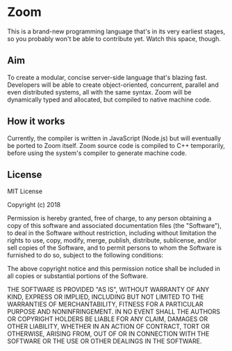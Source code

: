 # Zoom

This is a brand-new programming language that's in its very earliest stages, so you probably won't be able to contribute yet. Watch this space, though.

## Aim

To create a modular, concise server-side language that's blazing fast. Developers will be able to create object-oriented, concurrent, parallel and even distributed systems, all with the same syntax. Zoom will be dynamically typed and allocated, but compiled to native machine code.

## How it works

Currently, the compiler is written in JavaScript (Node.js) but will eventually be ported to Zoom itself. Zoom source code is compiled to C++ temporarily, before using the system's compiler to generate machine code.

## License

MIT License

Copyright (c) 2018

Permission is hereby granted, free of charge, to any person obtaining a copy
of this software and associated documentation files (the "Software"), to deal
in the Software without restriction, including without limitation the rights
to use, copy, modify, merge, publish, distribute, sublicense, and/or sell
copies of the Software, and to permit persons to whom the Software is
furnished to do so, subject to the following conditions:

The above copyright notice and this permission notice shall be included in all
copies or substantial portions of the Software.

THE SOFTWARE IS PROVIDED "AS IS", WITHOUT WARRANTY OF ANY KIND, EXPRESS OR
IMPLIED, INCLUDING BUT NOT LIMITED TO THE WARRANTIES OF MERCHANTABILITY,
FITNESS FOR A PARTICULAR PURPOSE AND NONINFRINGEMENT. IN NO EVENT SHALL THE
AUTHORS OR COPYRIGHT HOLDERS BE LIABLE FOR ANY CLAIM, DAMAGES OR OTHER
LIABILITY, WHETHER IN AN ACTION OF CONTRACT, TORT OR OTHERWISE, ARISING FROM,
OUT OF OR IN CONNECTION WITH THE SOFTWARE OR THE USE OR OTHER DEALINGS IN THE
SOFTWARE.
